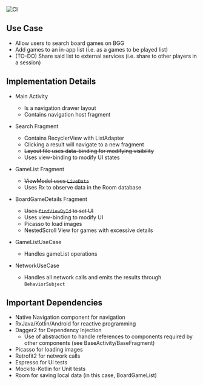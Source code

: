 ![CI](https://github.com/jonathanliem94/BG-Manager/workflows/CI/badge.svg?branch=master)

## Use Case

- Allow users to search board games on BGG
- Add games to an in-app list (i.e. as a games to be played list)
- (TO-DO) Share said list to external services (i.e. share to other players in a session)

## Implementation Details

- Main Activity
  - Is a navigation drawer layout
  - Contains navigation host fragment

- Search Fragment
  - Contains RecyclerView with ListAdapter
  - Clicking a result will navigate to a new fragment
  - ~~Layout file uses data-binding for modifying visibility~~
  - Uses view-binding to modify UI states
    
- GameList Fragment
  - ~~ViewModel uses `LiveData`~~
  - Uses Rx to observe data in the Room database

- BoardGameDetails Fragment
  - ~~Uses `findViewById` to set UI~~
  - Uses view-binding to modify UI
  - Picasso to load images
  - NestedScroll View for games with excessive details

- GameListUseCase
  - Handles gameList operations

- NetworkUseCase
  - Handles all network calls and emits the results
 through `BehaviorSubject`

## Important Dependencies

- Native Navigation component for navigation
- RxJava/Kotlin/Android for reactive programming
- Dagger2 for Dependency Injection
  - Use of abstraction to handle references to components required by other components
  (see BaseActivity/BaseFragment)
- Picasso for loading images
- Retrofit2 for network calls
- Espresso for UI tests
- Mockito-Kotlin for Unit tests
- Room for saving local data (in this case, BoardGameList)
